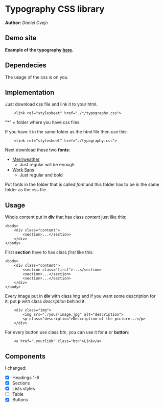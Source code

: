 # Typography CSS library
**Author:** *Daniel Cvejn*
## Demo site

**Example of the typography [here](https://pslib-cz.github.io/2020l4web-typography-css-library-DanCvejn/).**

## Dependecies

The usage of the css is on you.

## Implementation
Just download css file and link it to your html.
```
    <link rel="stylesheet" href="./*/typography.css">
```
"*" = folder where you have css files.

If you have it in the same folder as the html file then use this: 
```
    <link rel="stylesheet" href="./typography.css"> 
```
Next download these two **fonts**:
* [Merriweather](https://fonts.google.com/specimen/Merriweather?query=mer)
    - Just regular will be enough
* [Work Sans](https://fonts.google.com/specimen/Work+Sans?query=work)
    - Just regular and bold
    
Put fonts in the folder that is called *font* and this folder has to be in the same folder as the css file.

## Usage

Whole content put in **div** that has class *content* just like this:
```
<body>
    <div class="content">
        <section>...</section>
    </div>
</body>
```
First **section** have to has class *first* like this:
```
<body>
    <div class="content">
        <section class="first">...</section>
        <section>...</section>
        <section>...</section>
    </div>
</body>
```
Every image put in **div** with class *img* and if you want some description for it, put **p** with class *description* behind it:
```
    <div class="img">
        <img src="./your-image.jpg" alt="description">
        <p class="description">Description of the picture...</p>
    </div>
```
For every button use class *btn*, you can use it for **a** or **button**:
```
    <a href=".yourlink" class="btn">Link</a>
```
## Components

I changed:
- [x] Headings 1-6
- [x] Sections
- [x] Lists styles
- [ ] Table
- [x] Buttons
